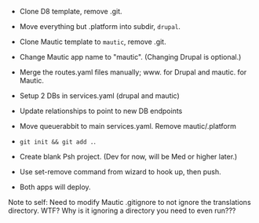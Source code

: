 * Clone D8 template, remove .git.
* Move everything but .platform into subdir, `drupal`.
* Clone Mautic template to `mautic`, remove .git.
* Change Mautic app name to "mautic". (Changing Drupal is optional.)
* Merge the routes.yaml files manually; www. for Drupal and mautic. for Mautic.
* Setup 2 DBs in services.yaml (drupal and mautic)
* Update relationships to point to new DB endpoints
* Move queuerabbit to main services.yaml.  Remove mautic/.platform
* `git init && git add .`.

* Create blank Psh project. (Dev for now, will be Med or higher later.)
* Use set-remove command from wizard to hook up, then push.
* Both apps will deploy.


Note to self: Need to modify Mautic .gitignore to not ignore the translations directory.  WTF?  Why is it ignoring a directory you need to even run???
